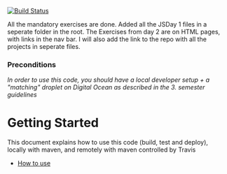 [![Build Status](https://travis-ci.org/NoellZane/Testing-REST-endpoints.svg?branch=master)](https://travis-ci.org/NoellZane/Testing-REST-endpoints)

All the mandatory exercises are done.
Added all the JSDay 1 files in a seperate folder in the root. 
The Exercises from day 2 are on HTML pages, with links in the nav bar. 
I will also add the link to the repo with all the projects in seperate files.

### Preconditions
*In order to use this code, you should have a local developer setup + a "matching" droplet on Digital Ocean as described in the 3. semester guidelines* 
# Getting Started

This document explains how to use this code (build, test and deploy), locally with maven, and remotely with maven controlled by Travis
 - [How to use](https://docs.google.com/document/d/1K6s6Tt65bzB8bCSE_NUE8alJrLRNTKCwax3GEm4OjOE/edit?usp=sharing)
